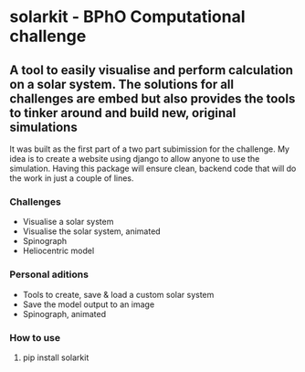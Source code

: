 # solarkit - BPhO Computational challenge
## A tool to easily visualise and perform calculation on a solar system. The solutions for all challenges are embed but also provides the tools to tinker around and build new, original simulations

It was built as the first part of a two part subimission for the challenge. My idea is to create a website using django to allow anyone to use the simulation. Having this package will ensure clean, backend code that will do the work in just a couple of lines.

### Challenges
* Visualise a solar system
* Visualise the solar system, animated
* Spinograph
* Heliocentric model

### Personal aditions
* Tools to create, save & load a custom solar system
* Save the model output to an image
* Spinograph, animated

### How to use
1. pip install solarkit